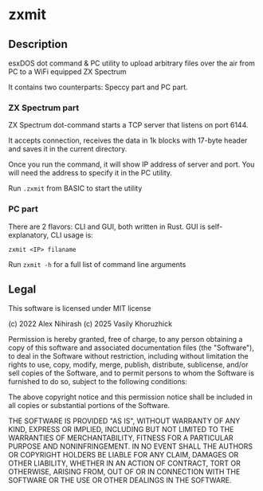 # zxmit

## Description

esxDOS dot command & PC utility to upload arbitrary files over the air from PC to a WiFi equipped ZX Spectrum

It contains two counterparts: Speccy part and PC part.

### ZX Spectrum part

ZX Spectrum dot-command starts a TCP server that listens on port 6144.

It accepts connection, receives the data in 1k blocks with 17-byte header and saves it in the current directory.

Once you run the command, it will show IP address of server and port. You will need the address to specify it in the PC utility.

Run `.zxmit` from BASIC to start the utility

### PC part

There are 2 flavors: CLI and GUI, both written in Rust. GUI is self-explanatory, CLI usage is:

`zxmit <IP> filaname`

Run `zxmit -h` for a full list of command line arguments

## Legal

This software is licensed under MIT license

(c) 2022 Alex Nihirash
(c) 2025 Vasily Khoruzhick

Permission is hereby granted, free of charge, to any person obtaining a copy
of this software and associated documentation files (the "Software"), to deal
in the Software without restriction, including without limitation the rights
to use, copy, modify, merge, publish, distribute, sublicense, and/or sell
copies of the Software, and to permit persons to whom the Software is
furnished to do so, subject to the following conditions:

The above copyright notice and this permission notice shall be included in all
copies or substantial portions of the Software.

THE SOFTWARE IS PROVIDED "AS IS", WITHOUT WARRANTY OF ANY KIND, EXPRESS OR
IMPLIED, INCLUDING BUT NOT LIMITED TO THE WARRANTIES OF MERCHANTABILITY,
FITNESS FOR A PARTICULAR PURPOSE AND NONINFRINGEMENT. IN NO EVENT SHALL THE
AUTHORS OR COPYRIGHT HOLDERS BE LIABLE FOR ANY CLAIM, DAMAGES OR OTHER
LIABILITY, WHETHER IN AN ACTION OF CONTRACT, TORT OR OTHERWISE, ARISING FROM,
OUT OF OR IN CONNECTION WITH THE SOFTWARE OR THE USE OR OTHER DEALINGS IN THE
SOFTWARE.
